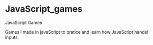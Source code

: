 # JavaScript_games
JavaScript Games

Games i made in javaScript to pratice and learn how JavaScript handel inputs.
